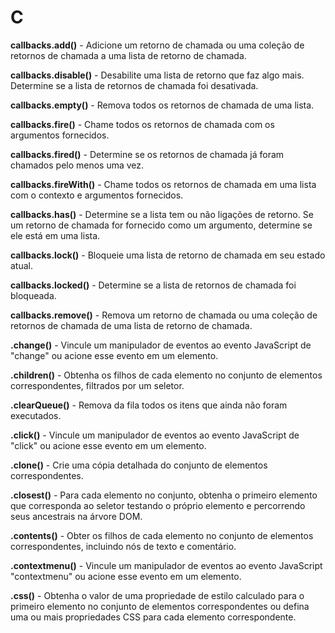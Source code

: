 # C

**callbacks.add()** - Adicione um retorno de chamada ou uma coleção de retornos de chamada a uma lista de retorno de chamada.

**callbacks.disable()** - Desabilite uma lista de retorno que faz algo mais. Determine se a lista de retornos de chamada foi desativada.

**callbacks.empty()** - Remova todos os retornos de chamada de uma lista.

**callbacks.fire()** - Chame todos os retornos de chamada com os argumentos fornecidos.

**callbacks.fired()** - Determine se os retornos de chamada já foram chamados pelo menos uma vez.

**callbacks.fireWith()** - Chame todos os retornos de chamada em uma lista com o contexto e argumentos fornecidos.

**callbacks.has()** - Determine se a lista tem ou não ligações de retorno. Se um retorno de chamada for fornecido como um argumento, determine se ele está em uma lista.

**callbacks.lock()** - Bloqueie uma lista de retorno de chamada em seu estado atual.

**callbacks.locked()** - Determine se a lista de retornos de chamada foi bloqueada.

**callbacks.remove()** - Remova um retorno de chamada ou uma coleção de retornos de chamada de uma lista de retorno de chamada.

**.change()** - Vincule um manipulador de eventos ao evento JavaScript de "change" ou acione esse evento em um elemento.

**.children()** - Obtenha os filhos de cada elemento no conjunto de elementos correspondentes, filtrados por um seletor.

**.clearQueue()** - Remova da fila todos os itens que ainda não foram executados.

**.click()** - Vincule um manipulador de eventos ao evento JavaScript de "click" ou acione esse evento em um elemento.

**.clone()** - Crie uma cópia detalhada do conjunto de elementos correspondentes.

**.closest()** - Para cada elemento no conjunto, obtenha o primeiro elemento que corresponda ao seletor testando o próprio elemento e percorrendo seus ancestrais na árvore DOM. 

**.contents()** - Obter os filhos de cada elemento no conjunto de elementos correspondentes, incluindo nós de texto e comentário.

**.contextmenu()** - Vincule um manipulador de eventos ao evento JavaScript "contextmenu" ou acione esse evento em um elemento.

**.css()** - Obtenha o valor de uma propriedade de estilo calculado para o primeiro elemento no conjunto de elementos correspondentes ou defina uma ou mais propriedades CSS para cada elemento correspondente.
